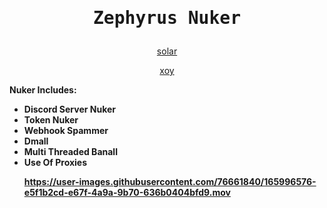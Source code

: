 <h1>
<p align="center">
  <samp>
  Zephyrus Nuker
</p>
</h1>



<p align="center">
<a
href="https://discord.com/users/832383090844368946">solar</a>

<p align="center">
<a
href="https://discord.com/users/878724833792364634">xoy</a>

<b> Nuker Includes: <b>
 
 <ul>
 <li> Discord Server Nuker
 <li> Token Nuker
 <li> Webhook Spammer
 <li> Dmall
 <li> Multi Threaded Banall
 <li> Use Of Proxies 
 </li>


https://user-images.githubusercontent.com/76661840/165996576-e5f1b2cd-e67f-4a9a-9b70-636b0404bfd9.mov   






